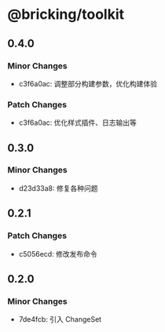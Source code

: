 # @bricking/toolkit

## 0.4.0

### Minor Changes

- c3f6a0ac: 调整部分构建参数，优化构建体验

### Patch Changes

- c3f6a0ac: 优化样式插件、日志输出等

## 0.3.0

### Minor Changes

- d23d33a8: 修复各种问题

## 0.2.1

### Patch Changes

- c5056ecd: 修改发布命令

## 0.2.0

### Minor Changes

- 7de4fcb: 引入 ChangeSet
